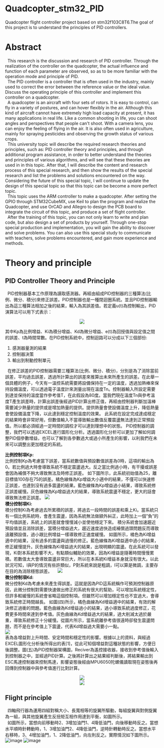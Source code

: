 # Quadcopter_stm32_PID
Quadcopter flight controller project based on stm32f103C8T6.The goal of this project is to understand the principles of  PID controllers.
# Abstract
&nbsp; This research is the discussion and research of PID controller. Through the realization of the controller on the quadcopter, the actual influence and function of each parameter are observed, so as to be more familiar with the operation mode and principle of PID.  
&nbsp; The PID controller is a controller that is often used in the industry, mainly used to correct the error between the reference value or the ideal value. Discuss the operating principle of this controller and implement this controller on a quadcopter.  
&nbsp; A quadcopter is an aircraft with four sets of rotors. It is easy to control, can fly in a variety of postures, and can hover flexibly in the air. Although this kind of aircraft cannot have extremely high load capacity at present, it has many applications in real life. Like a common shooting in life, you can shoot angles and perspectives that people can't shoot. With a camera lens, you can enjoy the feeling of flying in the air. It is also often used in agriculture, mainly for spraying pesticides and observing the growth status of various crops.  
&nbsp; This university topic will describe the required research theories and principles, such as: PID controller theory and principles, and through additional program assistance, in order to better understand the theories and principles of various algorithms, and will see that these theories are used in in this topic. After that, I will describe the content and research process of this special research, and then show the results of the special research and list the problems and solutions encountered on the way. Considering the future of this special topic, I will continue to update the design of this special topic so that this topic can be become a more perfect topic.  
&nbsp; This topic uses the ARM controller to make a quadcopter. After setting the GPIO through STM32CubeMX, use Keil to plan the program and realize the Quadcopter, and use OrCAD and Allegro to design the PCB board to integrate the circuit of this topic, and produce a set of flight controller.  
&nbsp; After the training of this topic, you can not only learn to write and plan code, but also design a set of products by yourself. Through one-stop special production and implementation, you will gain the ability to discover and solve problems. You can also use this special study to communicate with teachers, solve problems encountered, and gain more experience and methods.  
# Theory and principle
## PID Controller Theory and Principle
&nbsp; PID控制器基本工作原理為讀取感測器。再經由組成PID控制器的三種算法(比例、微分、積分)來修正誤差。PID控制器也是一種閉迴圈系統。並且PID控制器輸出為這三種算法相加之後的結果，輸入為其誤差值。若定義u(t)為控制輸出，PID演算法可以用下式表示： 
<div align=center>
<img src="https://user-images.githubusercontent.com/63340820/173550151-03a266da-7d05-40c6-9c01-24ec0528f51a.png"/>  
</div>  

其中Kp為比例增益、Ki為積分增益、Kd為微分增益、e(t)為回授值與設定值之間的誤差、t為時間常數。在PID控制系統中，控制迴路可以分成以下三個部份:  
1. 感測器量測的結果
2. 控制器決策
3. 輸出到制動控制單元  

&nbsp; 在修正誤差的PID控制器需要三種算法(比例、微分、積分)，分別是為了消除當前誤差，平均過去誤差，透過所計算出的誤差來推算出未來所產生的誤差。在此舉一個具體的例子，今天有一溫控系統需要將設備保持在一定的溫度，透過加熱棒來保持設備溫度，可以透過電子溫度計來測量出現在溫度Tn。控制器輸入所設定需要到達並保持的溫度當作參考值T，在此假設為80度。當我們現在溫度Tn與參考溫度T產生誤差時，計算出誤差後經過PID計算出修正值，再經由控制器判斷加溫棒需要減少熱量的提供或是增加熱量的提供。提供熱量會使設備溫度上升，降低熱量會使設備溫度下降，以此達到穩定控制溫度的效果。
此系統在設定完成達成穩定的結果時會非常好用，但數值輸入不當導致輸出數值反覆震盪無法達到正常預設值。所以都必須經過一定時間的調校才可以達到理想中的狀態。
PID控制器的調整，我們可以透過EXCEL進行圖形化分析。透過圖形化分析可以更加了解如何調整PID個參數增益，也可以了解到各參數過大或過小所產生的影響，以利我們在未來可以調整出更加穩定的系統。
  
**比例控制項Kp:**  
比例控制Kp為考慮當下誤差，當系統數值與預設數值誤差為0時，這項的輸出為0。若比例過大時會導致系統不穩定震盪過大。反之當比例過小時，有干擾或誤差會因為補償不夠大導致無法及時修正誤差。
如下圖所示，此系統初始值為25，離目標值100存在75的誤差。橘色線條為Kp增益大小適中的結果，不僅可以快速修正誤差，也達到沒有過多震盪的結果。藍色線條為Kp增益過小結果，導致系統修正誤差緩慢。灰色線條為Kp增益過大的結果，導致系統震盪不穩定，更大的話會導致無法修正誤差。
<img src="https://user-images.githubusercontent.com/63340820/173550508-f57fc39c-fdd1-428c-9a40-ae8636ff5dc3.png"/>  
  **積分控制項Ki:**  
積分控制Ki為考慮過去所累積的誤差，將過去一段時間的誤差和乘上Ki。當系統只有一個比例系統時，會產生震盪，因為系統無法做額外糾正，此時加上一個”負”的平均值誤差，系統上的誤差就會慢慢減小並使他穩定下來。
積分系統會加速趨近預設值並且消除誤差，當積分增益過大，趨近速度過快造成補償過頭問題反而導致遠離預設值，過小跟比例增益一樣導致修正速度緩慢。
如圖所示，橘色為Ki增益適中的結果，沒有過多的震盪與過慢的修正。藍色線條為Ki增益適中過小的結果，修正緩慢提升。灰色線條為Ki增益過大的結果，出現明顯的震盪。在此系統可以發現，Ki對本系統影響不大，有點類似輔助的效果，因為Ki增益是隨著時間慢慢累積。若數值太大會導致震盪非常巨大，所以在本系統Ki增益本身就沒有很大。以此狀況可知，I與P的情況有些許類似，P對系統來說是粗調，I可以算是微調，主要存在目的為消除穩態誤差。
 <img src="https://user-images.githubusercontent.com/63340820/173550588-d9bfe882-4ac5-46bd-8228-88e91cd540cc.png"/>  
**微分控制項Kd:**  
微分控制Kd為考慮未來產生得誤差。這就是因為PID這系統稱作可預測控制器原因，此微分控制對需要快速做出修正的系統有很大的幫助，可以增加系統穩定性，但許多較緩慢的系統會省略這個控制項。但雖然可以增加穩定性也不宜過大，會導致系統修正時間越長。
如圖(四)所示，橘色曲線為Kd增益適中的結果，有效的解決修正過衝的問題。藍色曲線為Kd增益過小的結果，過小導致系統過度修正，花費更多時間來達到參考值。灰色曲線為Kd增益過大的結果，過大削減太過於嚴重，導致系統修正十分緩慢。從圖片所示，當系統離參考值很遠時卻發生震盪問題，而不是在參考值上下震盪，代表Kd增益過大需要小一點。  
<img src="https://user-images.githubusercontent.com/63340820/173550637-b223dcac-dd63-4698-a295-7828a1cf253b.png"/>  
表為各增益對上升時間、安定時間和穩定性的影響。根據以上的資料，與經過EXCEL圖形化分析後所得出的表[1]，從此可知個增益對這種狀態的影響，方便日後調整。圖(五)為PID控制器架構圖，Reciver為遙控接收器，接收到參考值後輸入到控制器之中，並經過PID計算。之後將計算出之結果經判斷後，將結果輸出到ESC馬達控制器來控制馬達，影響姿態後經由MPU6050陀螺儀讀取現在姿態後再回傳到控制器中與參考值進行比對計算。  
<div align=center>
<img src="https://user-images.githubusercontent.com/63340820/173550799-88655f4d-0950-4863-ad00-ab5a4242c7c4.png"/>  
</div>  
<div align=center>
<img src="https://user-images.githubusercontent.com/63340820/173550848-0d764636-d4c8-4630-b7e0-faa017166d42.png"/>  
</div>  

## Flight principle
&nbsp; 四軸飛行器為運用四組對稱大小、長寬相等的旋翼所驅動，每組旋翼與對側旋翼為一組，與其他旋翼產生反扭矩互相作用達到平衡，如圖所示。  
&nbsp; 如圖所示，當想向前移動時2、3增加油門1、4降低油門，向後移動時反之。當想水平順時針轉動時，1、3增加油門2、4降低油門，逆時針轉動時反之。當想水平右移時，3、4增加油門，1、2降低油門，向左則反之。實際情況如下圖所示。  
![image](https://user-images.githubusercontent.com/63340820/173564852-50c33ddb-a435-49bb-b8e7-fc6192fd04df.png)
![image](https://user-images.githubusercontent.com/63340820/173565013-b7cd8cdf-be97-4efc-9f44-fb35dbbf34c9.png)  


